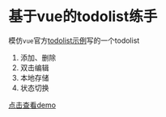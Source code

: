 # 基于vue的todolist练手

模仿`vue`官方[todolist示例](http://cn.vuejs.org/examples/todomvc.html)写的一个todolist

1. 添加、删除
2. 双击编辑
3. 本地存储
4. 状态切换

[点击查看demo](http://assignmentrecorder.com/demos/vue-todolist)
